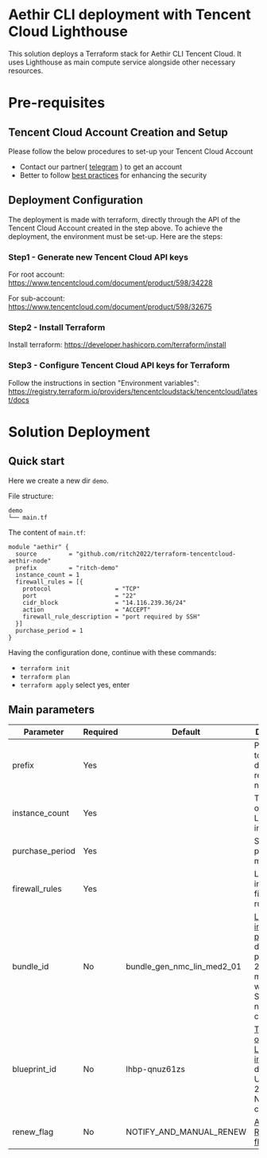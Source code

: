# Aethir CLI deployment with Tencent Cloud Lighthouse
This solution deploys a Terraform stack for Aethir CLI Tencent Cloud. It uses Lighthouse as main compute service alongside other necessary resources.

# Pre-requisites
## Tencent Cloud Account Creation and Setup
Please follow the below procedures to set-up your Tencent Cloud Account
 - Contact our partner( [telegram](https://t.me/mizukate) ) to get an account
 - Better to follow [best practices](https://www.tencentcloud.com/document/product/598/10592) for enhancing the security

## Deployment Configuration
The deployment is made with terraform, directly through the API of the Tencent Cloud Account created in the step above. To achieve the deployment, the environment must be set-up. Here are the steps:

### Step1 - Generate new Tencent Cloud API keys
For root account: https://www.tencentcloud.com/document/product/598/34228

For sub-account: https://www.tencentcloud.com/document/product/598/32675

### Step2 - Install Terraform
Install terraform: https://developer.hashicorp.com/terraform/install

### Step3 - Configure Tencent Cloud API keys for Terraform
Follow the instructions in section "Environment variables": https://registry.terraform.io/providers/tencentcloudstack/tencentcloud/latest/docs

# Solution Deployment
## Quick start
Here we create a new dir `demo`.

File structure:
```
demo
└── main.tf
```

The content of `main.tf`:
```hcl
module "aethir" {
  source         = "github.com/ritch2022/terraform-tencentcloud-aethir-node"
  prefix         = "ritch-demo"
  instance_count = 1
  firewall_rules = [{
    protocol                  = "TCP"
    port                      = "22"
    cidr_block                = "14.116.239.36/24"
    action                    = "ACCEPT"
    firewall_rule_description = "port required by SSH"
  }]
  purchase_period = 1
}
```

Having the configuration done, continue with these commands:
- `terraform init`
- `terraform plan`
- `terraform apply` select yes, enter

## Main parameters
|Parameter|Required|Default|Description|
|--|--|--|--|
|prefix|Yes||Prefix used to set different resources' name|
|instance_count|Yes||The number of Lighthouse instances|
|purchase_period|Yes||Subscription period in months|
|firewall_rules|Yes||Lighthouse instance firewall rules|
|bundle_id|No|bundle_gen_nmc_lin_med2_01|[Lighthouse instance package](https://www.tencentcloud.com/document/product/1103/43335). default package is 2 core, 2 GB memory with 60 GiB SSD. No need to change.|
|blueprint_id|No|lhbp-qnuz61zs|[The image of Lighthouse instance](https://www.tencentcloud.com/document/product/1103/43335), default is Ubuntu 22.04 LTS. No need to change.|
|renew_flag|No|NOTIFY_AND_MANUAL_RENEW|[Auto-Renewal flag](https://registry.terraform.io/providers/tencentcloudstack/tencentcloud/latest/docs/resources/lighthouse_instance#renew_flag)|

